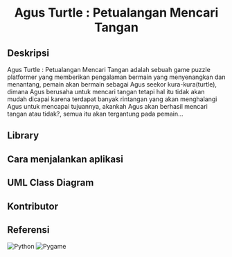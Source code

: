 <h1 align="center">Agus Turtle : Petualangan Mencari Tangan</h1>



## Deskripsi
Agus Turtle : Petualangan Mencari Tangan adalah sebuah game puzzle platformer yang memberikan pengalaman bermain yang menyenangkan dan menantang, pemain akan bermain sebagai Agus seekor kura-kura(turtle), dimana Agus berusaha untuk mencari tangan tetapi hal itu tidak akan mudah dicapai karena terdapat banyak rintangan yang akan menghalangi Agus untuk mencapai tujuannya, akankah Agus akan berhasil mencari tangan atau tidak?, semua itu akan tergantung pada pemain...

## Library

## Cara menjalankan aplikasi

## UML Class Diagram

## Kontributor

## Referensi











































![Python](https://img.shields.io/badge/Python-3.11-yellow.svg)
![Pygame](https://img.shields.io/badge/Pygame-%2314354C.svg?logo=pygame)
